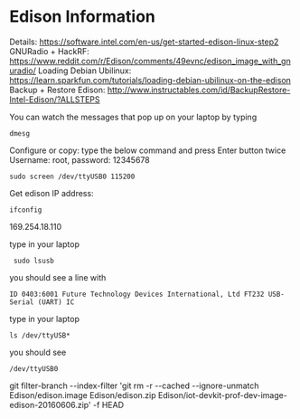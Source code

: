 # Edison Information
Details: https://software.intel.com/en-us/get-started-edison-linux-step2
GNURadio + HackRF: https://www.reddit.com/r/Edison/comments/49evnc/edison_image_with_gnuradio/
Loading Debian Ubilinux: https://learn.sparkfun.com/tutorials/loading-debian-ubilinux-on-the-edison
Backup + Restore Edison: http://www.instructables.com/id/BackupRestore-Intel-Edison/?ALLSTEPS


You can watch the messages that pop up on your laptop by typing
```
dmesg
```

Configure or copy: type the below command and press Enter button twice
Username: root, password: 12345678
```
sudo screen /dev/ttyUSB0 115200
```
Get edison IP address:
```
ifconfig
```
169.254.18.110

type in your laptop
```
 sudo lsusb
```
you should see a line with
```
ID 0403:6001 Future Technology Devices International, Ltd FT232 USB-Serial (UART) IC
```
type in your laptop
```
ls /dev/ttyUSB*
```
you should see
```
/dev/ttyUSB0
```
git filter-branch --index-filter 'git rm -r --cached --ignore-unmatch Edison/edison.image Edison/edison.zip Edison/iot-devkit-prof-dev-image-edison-20160606.zip' -f HEAD
